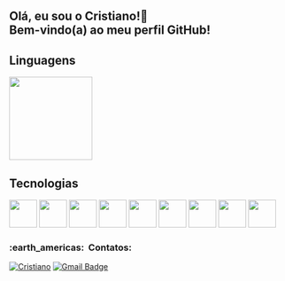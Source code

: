 <h2>
  Olá, eu sou o Cristiano!👋<br>
  Bem-vindo(a) ao meu perfil GitHub!
</h2>

## Linguagens

<img height="150em" src="https://github-readme-stats.vercel.app/api/top-langs/?username=CristianoMends&custom_title=Top%20Linguagens&layout=compact&langs_count=6&theme=dracula&hide=html,css,procfile"/>

## Tecnologias
<div>
  <img src="https://cdn.jsdelivr.net/gh/devicons/devicon@latest/icons/java/java-original-wordmark.svg" width="50px" />
  <img src="https://cdn.jsdelivr.net/gh/devicons/devicon@latest/icons/kotlin/kotlin-original.svg" width="50px"/>      
  <img src="https://cdn.jsdelivr.net/gh/devicons/devicon@latest/icons/spring/spring-original-wordmark.svg" width="50px" />
  <img src="https://cdn.jsdelivr.net/gh/devicons/devicon@latest/icons/javascript/javascript-original.svg" width="50px"/>
  <img src="https://cdn.jsdelivr.net/gh/devicons/devicon@latest/icons/css3/css3-original-wordmark.svg" width="50px"/>
  <img src="https://cdn.jsdelivr.net/gh/devicons/devicon@latest/icons/html5/html5-original-wordmark.svg" width="50px"/>                        
  <img src="https://cdn.jsdelivr.net/gh/devicons/devicon@latest/icons/postgresql/postgresql-original-wordmark.svg" width="50px"/>
  <img src="https://velog.velcdn.com/images/idonymyeon/post/976f0c02-91ff-431c-85be-6a95bfe2f3fe/image.png" width="50px" >
  <img src="https://cdn.jsdelivr.net/gh/devicons/devicon@latest/icons/gradle/gradle-original.svg" width="50px"/>                          
</div>
<h3> :earth_americas: &nbsp;Contatos: </h3> 

[![Cristiano](https://img.shields.io/badge/-CristianoMendes-blue?style=flat-square&logo=Linkedin&logoColor=white&link=https://www.linkedin.com/in/cristiano-mendes-link/)](https://www.linkedin.com/in/cristiano-mendes-link/)
[![Gmail Badge](https://img.shields.io/badge/-mendescristiano012@email.com-blue?style=flat-square&logo=Gmail&logoColor=white&link=mailto:SEU-EMAIL)](mailto:mendescristiano012@gmail.com)


